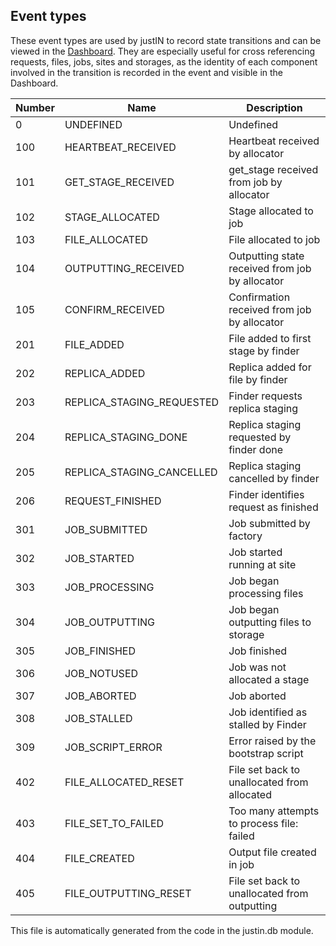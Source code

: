 ## Event types

These event types are used by justIN to record state transitions
and can be viewed in the [Dashboard](dashboard.md). They are especially useful
for cross
referencing requests, files, jobs, sites and storages, as the identity of
each component involved in the transition is recorded in the event and visible 
in the Dashboard.

|Number|Name|Description|
|------|----|-----------|
|0|UNDEFINED|Undefined|
|100|HEARTBEAT_RECEIVED|Heartbeat received by allocator|
|101|GET_STAGE_RECEIVED|get_stage received from job by allocator|
|102|STAGE_ALLOCATED|Stage allocated to job|
|103|FILE_ALLOCATED|File allocated to job|
|104|OUTPUTTING_RECEIVED|Outputting state received from job by allocator|
|105|CONFIRM_RECEIVED|Confirmation received from job by allocator|
|201|FILE_ADDED|File added to first stage by finder|
|202|REPLICA_ADDED|Replica added for file by finder|
|203|REPLICA_STAGING_REQUESTED|Finder requests replica staging|
|204|REPLICA_STAGING_DONE|Replica staging requested by finder done|
|205|REPLICA_STAGING_CANCELLED|Replica staging cancelled by finder|
|206|REQUEST_FINISHED|Finder identifies request as finished|
|301|JOB_SUBMITTED|Job submitted by factory|
|302|JOB_STARTED|Job started running at site|
|303|JOB_PROCESSING|Job began processing files|
|304|JOB_OUTPUTTING|Job began outputting files to storage|
|305|JOB_FINISHED|Job finished|
|306|JOB_NOTUSED|Job was not allocated a stage|
|307|JOB_ABORTED|Job aborted|
|308|JOB_STALLED|Job identified as stalled by Finder|
|309|JOB_SCRIPT_ERROR|Error raised by the bootstrap script|
|402|FILE_ALLOCATED_RESET|File set back to unallocated from allocated|
|403|FILE_SET_TO_FAILED|Too many attempts to process file: failed|
|404|FILE_CREATED|Output file created in job|
|405|FILE_OUTPUTTING_RESET|File set back to unallocated from outputting|


This file is automatically generated from the code in the justin.db module. 
